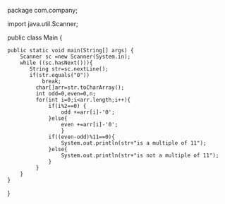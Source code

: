 package com.company;  
  
import java.util.Scanner;  
  
public class Main {  
  
    public static void main(String[] args) {  
        Scanner sc =new Scanner(System.in);  
        while ((sc.hasNext())){  
           String str=sc.nextLine();  
           if(str.equals("0"))  
               break;  
             char[]arr=str.toCharArray();  
             int odd=0,even=0,n;  
             for(int i=0;i<arr.length;i++){  
                 if(i%2==0) {  
                     odd +=arr[i]-'0';  
                 }else{  
                     even +=arr[i]-'0';  
                     }  
                 if((even-odd)%11==0){  
                     System.out.println(str+"is a multiple of 11");  
                 }else{  
                     System.out.println(str+"is not a multiple of 11");  
                 }  
             }  
        }  
    }  
}  
